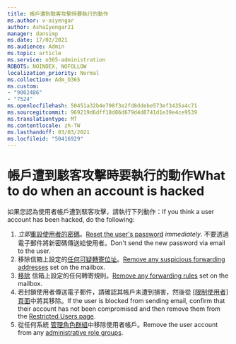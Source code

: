 ```yaml
---
title: 帳戶遭到駭客攻擊時要執行的動作
ms.author: v-aiyengar
author: AshaIyengar21
manager: dansimp
ms.date: 17/02/2021
ms.audience: Admin
ms.topic: article
ms.service: o365-administration
ROBOTS: NOINDEX, NOFOLLOW
localization_priority: Normal
ms.collection: Adm_O365
ms.custom:
- "9002486"
- "7524"
ms.openlocfilehash: 50451a32b4e798f3e2fd8ddebe573ef3435a4c71
ms.sourcegitcommit: 969219d6dff18d86d679d4d8741d1e39e4ce9539
ms.translationtype: MT
ms.contentlocale: zh-TW
ms.lasthandoff: 03/03/2021
ms.locfileid: "50416929"
---
```

# <a name="what-to-do-when-an-account-is-hacked"></a><span data-ttu-id="104dd-102">帳戶遭到駭客攻擊時要執行的動作</span><span class="sxs-lookup"><span data-stu-id="104dd-102">What to do when an account is hacked</span></span>

<span data-ttu-id="104dd-103">如果您認為使用者帳戶遭到駭客攻擊，請執行下列動作：</span><span class="sxs-lookup"><span data-stu-id="104dd-103">If you think a user account has been hacked, do the following:</span></span>

1. <span data-ttu-id="104dd-104">*立即*[重設使用者的密碼](https://go.microsoft.com/fwlink/?linkid=2103704)。</span><span class="sxs-lookup"><span data-stu-id="104dd-104">[Reset the user's password](https://go.microsoft.com/fwlink/?linkid=2103704) *immediately*.</span></span> <span data-ttu-id="104dd-105">不要透過電子郵件將新密碼傳送給使用者。</span><span class="sxs-lookup"><span data-stu-id="104dd-105">Don't send the new password via email to the user.</span></span>
1. <span data-ttu-id="104dd-106">移除信箱上設定的[任何可疑轉寄位址](https://go.microsoft.com/fwlink/?linkid=2103705)。</span><span class="sxs-lookup"><span data-stu-id="104dd-106">[Remove any suspicious forwarding addresses](https://go.microsoft.com/fwlink/?linkid=2103705) set on the mailbox.</span></span>
1. <span data-ttu-id="104dd-107">[移除](https://go.microsoft.com/fwlink/?linkid=2103706) 信箱上設定的任何轉寄規則。</span><span class="sxs-lookup"><span data-stu-id="104dd-107">[Remove any forwarding rules](https://go.microsoft.com/fwlink/?linkid=2103706) set on the mailbox.</span></span>
1. <span data-ttu-id="104dd-108">若封鎖使用者傳送電子郵件，請確認其帳戶未遭到損害，然後從 [ [限制使用者] 頁面](https://go.microsoft.com/fwlink/?linkid=2103706)中將其移除。</span><span class="sxs-lookup"><span data-stu-id="104dd-108">If the user is blocked from sending email, confirm that their account has not been compromised and then remove them from the [Restricted Users page](https://go.microsoft.com/fwlink/?linkid=2103706).</span></span>
1. <span data-ttu-id="104dd-109">從任何系統 [管理角色群組](https://go.microsoft.com/fwlink/?linkid=2092294)中移除使用者帳戶。</span><span class="sxs-lookup"><span data-stu-id="104dd-109">Remove the user account from any [administrative role groups](https://go.microsoft.com/fwlink/?linkid=2092294).</span></span>
